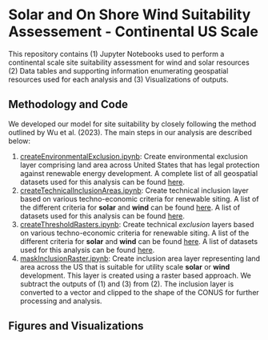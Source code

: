 # Solar and On Shore Wind Suitability Assessement - Continental US Scale
This repository contains (1) Jupyter Notebooks used to perform a continental scale site suitability assessment for wind and solar resources (2) Data tables and supporting information enumerating geospatial resources used for each analysis and (3) Visualizations of outputs. 

## Methodology and Code
We developed our model for site suitability by closely following the method outlined by Wu et al. (2023). The main steps in our analysis are described below:

1. [createEnvironmentalExclusion.ipynb](https://github.com/zrmondsc/ASSET_Development/blob/master/createEnvironmentalExculsion.ipynb): Create environmental exclusion layer  comprising land area across United States that has legal protection against renewable energy development. A complete list of all geospatial datasets used for this analysis can be found [here](link). 
2. [createTechnicalInclusionAreas.ipynb](https://github.com/zrmondsc/ASSET_Development/blob/master/createTechnicalInclusionAreas.ipynb): Create technical inclusion layer based on various techno-economic criteria for renewable siting. A list of the different criteria for **solar** and **wind** can be found [here](link). A list of datasets used for this analysis can be found [here](link). 
3. [createThresholdRasters.ipynb](https://github.com/zrmondsc/ASSET_Development/blob/master/createThresholdRasters.ipynb): Create technical *exclusion* layers based on various techno-economic criteria for renewable siting. A list of the different criteria for **solar** and **wind** can be found [here](link). A list of datasets used for this analysis can be found [here](link).
4. [maskInclusionRaster.ipynb](https://github.com/zrmondsc/ASSET_Development/blob/master/maskInclusionRaster.ipynb): Create inclusion area layer representing land area across the US that is suitable for utility scale **solar** or **wind** development. This layer is created using a raster based approach. We subtract the outputs of (1) and (3) from (2). The inclusion layer is converted to a vector and clipped to the shape of the CONUS for further processing and analysis. 

## Figures and Visualizations


  
